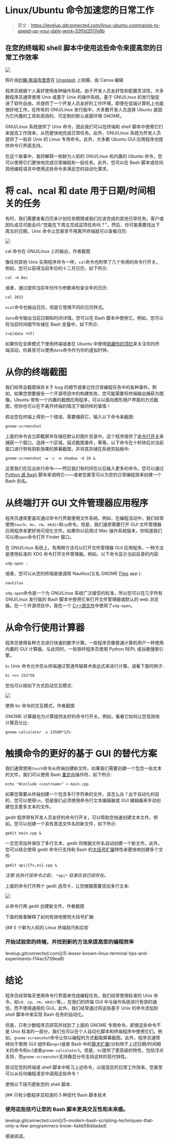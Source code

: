 # Linux/Ubuntu 命令加速您的日常工作

> 原文：<https://levelup.gitconnected.com/linux-ubuntu-commands-to-speed-up-your-daily-work-32f0d2517e8b>

## 在您的终端和 shell 脚本中使用这些命令来提高您的日常工作效率

![](img/5c635f7a93b3c1220a1bb8a5382b7512.png)

照片由[约翰·施诺布里奇](https://unsplash.com/@johnschno?utm_source=unsplash&utm_medium=referral&utm_content=creditCopyText)在 [Unsplash](https://unsplash.com/s/photos/computer?utm_source=unsplash&utm_medium=referral&utm_content=creditCopyText) 上拍摄，由 Canva 编辑

程序员根据个人喜好使用各种操作系统。由于开发人员友好性和配置灵活性，大多数程序员通常使用 Unix 或基于 Unix 的操作系统。基于 GNU/Linux 的发行版促进了软件自由，并提供了一个开发人员友好的工作环境，即使在低端计算机上也能很好地工作。在所有的 GNU/Linux 发行版中，大多数开发人员选择 Ubuntu 是因为它内置的工具和高效的、可定制的默认桌面环境 GNOME。

GNU/Linux 系统提供了 Unix 命令，因此我们可以在终端和 shell 脚本中使用它们来提高工作效率，从而更快地完成日常任务。此外，GNU/Linux 系统为开发人员提供了一些非 Unix 的 Linux 专用命令。此外，大多数 Ubuntu GUI 应用程序也提供命令行界面支持。

在这个故事中，我将解释一些鲜为人知的 GNU/Linux 和内置的 Ubuntu 命令，您可以使用它们更快地完成日常编程和一般任务。此外，您可以在 Bash 脚本或任何其他编程语言中使用这些命令来满足您的自动化需求。

# 将 cal、ncal 和 date 用于日期/时间相关的任务

有时，我们需要查看日历来计划任务期限或我们应该完成的其他日常任务。客户或团队成员可能会问:“您能在下周五完成这项任务吗？”。然后，你可能需要找出下周五的日期。Unix 命令让您甚至不用离开终端就可以查看日历:

![](img/1abb5dc3fbf9af3012199e6dc3382e84.png)

cal 命令在 GNU/Linux 上的输出，作者截图

像任何其他 Unix 实用程序命令一样，`cal`命令也附带了几个有用的命令行开关。例如，您可以获得当前年份的十二月日历，如下所示:

```
cal -m Dec 
```

或者，通过提供当前年份作为参数来检查全年的日历:

```
cal 2022
```

`ncal`命令也输出日历，但是它使用不同的日历样式。

`date`命令输出当前日期和时间详情。您可以在 Bash 脚本中使用它。例如，您可以将当前时间细节存储在 Bash 变量中，如下所示:

```
t=$(date +%T)
```

如果你在全屏模式下使用终端或者在 Ubuntu 中使用[隐藏你的顶栏](https://github.com/tuxor1337/hidetopbar)来关注你的终端活动，你甚至可以使用`date`命令作为你的虚拟时钟。

# 从你的终端截图

我们经常会截图保存关于 bug 的细节或者记住日常编程任务中的各种事件。例如，如果您想要报告一个开源项目中的构建失败，您可能需要将终端输出捕获为图像。Ubuntu 带有一个内置的截图应用程序，可以以面向图形用户界面的方式截图，但你也可以在不离开终端的情况下做同样的事情！

假设您在终端上得到一个错误，需要捕获它。输入以下命令来截图:

```
gnome-screenshot
```

上面的命令会立即截屏并存储在默认的图片目录中。这个程序提供了[命令行开关](https://manpages.debian.org/bullseye/gnome-screenshot/gnome-screenshot.1.en.html#OPTIONS)来捕获一个窗口，选择一个区域，延迟截图事件，等等。以下命令在十秒钟后对当前窗口进行带有阴影效果的屏幕截图，并将其存储在系统剪贴板中:

```
gnome-screenshot -w -c -e shadow -d 10 &
```

这里我们在后台执行命令——然后我们有时间在以后输入更多的命令。您可以通过 [Python 或 Bash](https://betterprogramming.pub/bash-vs-python-vs-javascript-which-is-better-for-automation-92a277ef49e) 脚本来调用它——或者您甚至可以为您的日常编程效率创建一个 Bash 别名。

# 从终端打开 GUI 文件管理器应用程序

程序员通常更喜欢通过命令行界面使用文件系统。例如，在编程活动中，我们经常使用`touch`、`mv`、`rm`、`mkdir`和`cp`命令。但是，我们通常需要打开 GUI 文件管理器应用程序来更好地可视化文件。如果你以前用过 Mac 操作系统版本，你知道我们可以用`open`命令打开 Finder 窗口。

在 GNU/Linux 系统上，有两种方法可以打开文件管理器 GUI 应用程序。一种方法是使用标准的 XDG 命令打开文件管理器。例如，以下命令显示当前目录的内容:

```
xdg-open .
```

或者，您可以从您的终端直接调用 Nautilus(又名 GNOME [Files](https://wiki.gnome.org/action/show/Apps/Files) app ):

```
nautilus . 
```

`xdg-open`命令是一个为 GNU/Linux 系统广泛接受的标准，所以您可以在几乎所有 GNU/Linux 发行版的 Bash 脚本中使用它来打开文件管理器或默认的 web 浏览器。在一个开源项目中，我在一个 [C++源文件](https://github.com/neutralinojs/neutralinojs/blob/d266009be3794f2cf9d0bcdb72c300b06fb32430/api/os/os.cpp#L82)中使用了`xdg-open`。

# 从命令行使用计算器

程序员使用各种方法进行快速的数字计算。一些程序员像普通计算机用户一样使用内置的 GUI 计算器。与此同时，一些铁杆程序员使用 Python REPL 或谷歌搜索引擎。

`bc` Unix 命令允许您从终端通过管道传输算术表达式来进行计算。请看下面的例子:

```
bc <<< 152*56
```

您也可以按如下方式启动交互模式:

![](img/524baadcb62f4c3a6921dc0b3c8cd940.png)

使用 bc 命令的交互模式，作者截图

GNOME 计算器也为计算提供友好的命令行开关。例如，看看它如何让您高效地计算百分比:

```
gnome-calculator -s 23500*12%
```

# 触摸命令的更好的基于 GUI 的替代方案

我们通常使用`touch`命令从终端创建新文件。如果我们需要创建一个包含一些文本的文件，我们可以使用 Bash [重定向](https://www.gnu.org/software/bash/manual/html_node/Redirections.html)操作符，如下所示:

```
echo "#include <iostream>" > main.cpp
```

如果您需要从终端创建一个包含多行字符串的文件，该怎么办？出于自动化的目的，您可以使用`\n`，但是我们必须使用命令行文本编辑器或 GUI 编辑器来手动创建包含更多文本的文件。

gedit 程序带有开发人员友好的命令行开关，可以帮助您快速创建文本文件。例如，您可以创建一个具有首选文件名的新文件，如下所示:

```
gedit main.cpp &
```

一旦您添加并保存了多行文本，gedit 将根据文件名自动创建一个新文件。此外，您可以结合使用 gedit 命令行支持和 Bash 的[大括号扩展](https://www.gnu.org/software/bash/manual/html_node/Brace-Expansion.html)特性来更快地创建多个文件:

```
gedit api/{fs,os}.cpp &
```

*注意:在执行该命令之前，* `*api*` *目录应该已经存在。*

上面的命令打开两个 gedit 选项卡，让您根据需要添加多行文本:

![](img/350f69d760086068658faed1446dd090.png)

从命令行用 gedit 创建新文件，作者截图

下面的故事解释了如何有效地使用大括号扩展:

[](/5-lesser-known-linux-terminal-tips-and-experiments-f14ac5739ea8) [## 5 个鲜为人知的 Linux 终端技巧和实验

### 开始试验您的终端，并找到新的方法来提高您的编程效率

levelup.gitconnected.com](/5-lesser-known-linux-terminal-tips-and-experiments-f14ac5739ea8) 

# 结论

程序员经常每天使用命令行界面来完成编程任务。我们经常使用标准的 Unix 命令，如`cd`、`cp`、`rm`、`mkdir`等。，在我们的终端 GUI 中与操作系统进行有效的通信，而不使用通用的 GUI。此外，我们经常通过将这些基于 Unix 的命令添加到 shell 脚本中来实现 Bash 任务的自动化。

但是，只有少数程序员研究并找到了上面的 GNOME 专用命令。即使这些命令不是 Unix 标准的一部分，我们也可以在个人自动化脚本和终端程序中使用它们。例如，`gnome-screenshot`命令让你以编程的方式截取屏幕截图。此外，程序员通常倾向于使用 GUI 组件和`expr`(或者 Bash 中的[算术扩展](https://www.gnu.org/software/bash/manual/html_node/Arithmetic-Expansion.html))分别用于上述日期/时间相关的命令和`bc`(或者`gnome-calculator`)。但是，`bc`提供了更高级的特性，包括浮点支持，而`gnome-screenshot`支持像百分号支持这样的现代特性。

尝试在您的终端或 shell 脚本中练习上述命令，以提高您的日常工作效率。您甚至可以从任何编程语言中调用这些命令！

使用以下技巧更新您的 shell 脚本:

[](/5-modern-bash-scripting-techniques-that-only-a-few-programmers-know-4abb58ddadad) [## 只有少数程序员知道的 5 种现代 Bash 脚本技术

### 使用这些技巧让您的 Bash 脚本更具交互性和未来感。

levelup.gitconnected.com](/5-modern-bash-scripting-techniques-that-only-a-few-programmers-know-4abb58ddadad) 

感谢阅读。